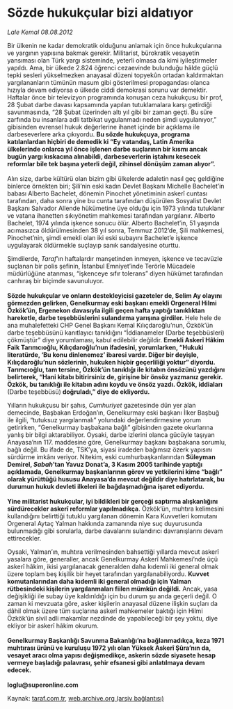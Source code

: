 # Sözde hukukçular bizi aldatıyor

*Lale Kemal 08.08.2012*

<div class="yazi"><p>Bir ülkenin ne kadar demokratik olduğunu anlamak için önce hukukçularına ve yargının yapısına bakmak gerekir. Militarist, bürokratik vesayetin yansıması olan Türk yargı sisteminde, yeterli olmasa da kimi iyileştirmeler yapıldı. Ama, bir ülkede 2.824 öğrenci cezaevinde bulunduğu hâlde güçlü tepki sesleri yükselmezken anayasal düzeni topyekûn ortadan kaldırmaktan yargılananların tümünün masum gibi gösterilmesi propagandası olanca hızıyla devam ediyorsa o ülkede ciddi demokrasi sorunu var demektir. Haftalar önce bir televizyon programında konuşan ceza hukukçusu bir prof, 28 Şubat darbe davası kapsamında yapılan tutuklamalara karşı getirdiği savunmasında, “28 Şubat üzerinden altı yıl gibi bir zaman geçti. Bu süre zarfında bu insanlara adli tatbikat uygulanmadı neden şimdi uygulanıyor,” gibisinden evrensel hukuk değerlerine ihanet içinde bir açıklama ile darbeseverlere arka çıkıyordu. <b>Bu sözde hukukçuya, programa katılanlardan hiçbiri de demedik ki “Ey vatandaş, Latin Amerika ülkelerinde onlarca yıl önce işlenen darbe suçlarının bir kısmı ancak bugün yargı kıskacına alınabildi, darbeseverlerin iştahını kesecek reformlar bile tek başına yeterli değil, zihinsel dönüşüm zaman alıyor”. <br/><br/></b>Alın size, darbe kültürü olan bizim gibi ülkelerde adaletin nasıl geç geldiğine binlerce örnekten biri; Şili’nin eski kadın Devlet Başkanı Michelle Bachelet’in babası Alberto Bachelet, dönemin Pinochet yönetiminin askerî cuntası tarafından, daha sonra yine bu cunta tarafından düşürülen Sosyalist Devlet Başkanı Salvador Allende hükümetine üye olduğu için 1973 yılında tutuklanır ve vatana ihanetten sıkıyönetim mahkemesi tarafından yargılanır. Alberto Bachelet, 1974 yılında işkence sonucu ölür. Alberto Bachelet’in, 51 yaşında acımasızca öldürülmesinden 38 yıl sonra, Temmuz 2012’de, Şili mahkemesi, Pinochet’nin, şimdi emekli olan iki eski subayını Bachelet’e işkence uygulayarak öldürmekle suçlayıp sanık sandalyesine oturttu. </p>
<p>Şimdilerde, <i>Taraf</i>’ın haftalardır manşetinden inmeyen, işkence ve tecavüzle suçlanan bir polis şefinin, İstanbul Emniyet’inde Terörle Mücadele müdürlüğüne atanması, “işkenceye sıfır tolerans” diyen hükümet tarafından canhıraş bir biçimde savunuluyor. <br/><br/><b>Sözde hukukçular ve onların destekleyicisi gazeteler de, Selim Ay olayını görmezden gelirken, Genelkurmay eski başkanı emekli Orgeneral Hilmi Özkök’ün, Ergenekon davasıyla ilgili geçen hafta yaptığı tanıklıktan hareketle, darbe teşebbüslerini sulandırma yarışına girdiler. </b>Hele hele de ana muhalefetteki CHP Genel Başkanı Kemal Kılıçdaroğlu’nun, Özkök’ün darbe teşebbüsünü kanıtlayıcı tanıklığını “İddianameler (Darbe teşebbüsleri) çökmüştür” diye yorumlaması, kabul edilebilir değildir. <b>Emekli Askerî Hâkim Faik Tarımcıoğlu, Kılıçdaroğlu’nun ifadesini, yorumlarken, “Hukuki literatürde, ‘Bu konu dinlenemez’ ibaresi vardır. Diğer bir deyişle, Kılıçdaroğlu’nun sözlerinin, hukuken hiçbir geçerliliği yoktur” diyordu. Tarımcıoğlu, tam tersine, Özkök’ün tanıklığı ile kitabın önsözünü yazdığını belirterek, “Hani kitabı bitirirsiniz de, girişine bir önsöz yazmanız gerekir. Özkök, bu tanıklığı ile kitabın adını koydu ve önsöz yazdı. Özkök, iddiaları </b>(Darbe teşebbüsü)<b> doğruladı,” diye de ekliyordu. </b></p>
<p>Yılların hukukçusu bir şahıs, <i>Cumhuriyet</i> gazetesinde dün yer alan demecinde, Başbakan Erdoğan’ın, Genelkurmay eski başkanı İlker Başbuğ ile ilgili, “tutuksuz yargılanmalı” yolundaki değerlendirmesine yorum getirirken, “Genelkurmay başbakana bağlı” gibisinden gazete okurlarına yanlış bir bilgi aktarabiliyor. Oysaki, darbe izlerini olanca gücüyle taşıyan Anayasa’nın 117. maddesine göre, Genelkurmay başkanı başbakana sorumlu, bağlı değil. Bu ifade de, TSK’ya, siyasi iradeden bağımsız özerk yapısını sürdürme imkânı veriyor. Nitekim, eski cumhurbaşkanlarından <b>Süleyman Demirel, <i>Sabah</i>’tan Yavuz Donat’a, 3 Kasım 2005 tarihinde yaptığı açıklamada,</b><b> Genelkurmay başkanlarının görev ve yetkilerini kime “bağlı” olarak yürüttüğü hususu Anayasa’da mevcut değildir diye hatırlatarak, bu durumun hukuk devleti ilkeleri ile bağdaşmadığına işaret ediyordu.<br/><br/></b><b>Yine militarist hukukçular, iyi bildikleri bir gerçeği saptırma alışkanlığını sürdürecekler askerî reformlar yapılmadıkça</b>. Özkök’ün, muhtıra kelimesini kullandığını belirttiği tutuklu yargılanan dönemin Kara Kuvvetleri komutanı Orgeneral Aytaç Yalman hakkında zamanında niye suç duyurusunda bulunmadığı gibi sorularla, darbe davalarını sulandırıcı davranışlarını devam ettirecekler. </p>
<p>Oysaki, Yalman’ın, muhtıra verilmesinden bahsettiği yıllarda mevcut askerî yasalara göre, generaller, ancak Genelkurmay Askerî Mahkemesi’nde üçü askerî hâkim, ikisi yargılanacak generalden daha kıdemli iki general olmak üzere toplam beş kişilik bir heyet tarafından yargılanabiliyordu. <b>Kuvvet komutanlarından daha kıdemli iki general olmadığı için Yalman rütbesindeki kişilerin yargılanmaları fiilen mümkün değildi.</b> Ancak, yasa değişikliği ile subay üye kaldırıldığı için bu durum şu anda geçerli değil. O zaman ki mevzuata göre, asker kişilerin anayasal düzene ilişkin suçları da dâhil olmak üzere tüm suçlarına askerî mahkemeler baktığı için Hilmi Özkök’ün sivil adli makamlar nezdinde de yapabileceği bir şey yoktu, diye ekliyor bir askerî hâkim okurum. <br/><br/><b>Genelkurmay Başkanlığı Savunma Bakanlığı’na bağlanmadıkça, keza 1971 muhtırası ürünü ve kuruluşu 1972 yılı olan Yüksek Askerî Şûra’nın da, vesayet aracı olma yapısı değişmedikçe, askerin sözde siyasete hesap vermeye başladığı palavrası, şehir efsanesi gibi anlatılmaya devam edecek.<br/><br/></b><b>loglu@superonline.com</b></p>
</div>

Kaynak: [taraf.com.tr](http://www.taraf.com.tr/lale-kemal/makale-sozde-hukukcular-bizi-aldatiyor.htm), [web.archive.org (arşiv bağlantısı)](http://web.archive.org/web/20130818041449/http://www.taraf.com.tr/lale-kemal/makale-sozde-hukukcular-bizi-aldatiyor.htm)
